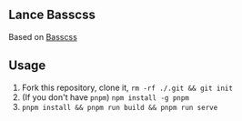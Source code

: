 ## Lance Basscss

Based on [Basscss](https://github.com/basscss/basscss)


## Usage

1. Fork this repository, clone it, `rm -rf ./.git && git init`
2. (If you don't have `pnpm`) `npm install -g pnpm`
3. `pnpm install && pnpm run build && pnpm run serve`
